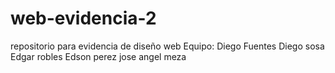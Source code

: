 # web-evidencia-2
repositorio para evidencia de diseño web Equipo: Diego Fuentes Diego sosa Edgar robles Edson perez jose angel meza

